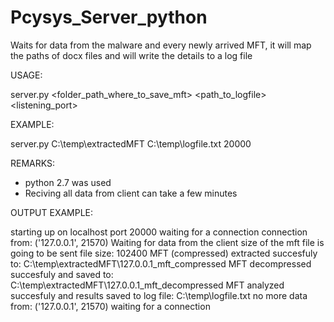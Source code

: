 # Pcysys_Server_python
Waits for data from the malware and every newly arrived MFT, it will map the paths of docx files and will write the details to a log file

USAGE:

server.py <folder_path_where_to_save_mft> <path_to_logfile> <listening_port>

EXAMPLE:

server.py C:\temp\extractedMFT C:\temp\logfile.txt 20000

REMARKS:
- python 2.7 was used
- Reciving all data from client can take a few minutes


OUTPUT EXAMPLE:

starting up on localhost port 20000
waiting for a connection
connection from: ('127.0.0.1', 21570)
Waiting for data from the client
size of the mft file is going to be sent
file size: 102400
MFT (compressed) extracted succesfuly to: C:\temp\extractedMFT\127.0.0.1_mft_compressed
MFT decompressed succesfuly and saved to: C:\temp\extractedMFT\127.0.0.1_mft_decompressed
MFT analyzed succesfuly and results saved to log file: C:\temp\logfile.txt 
no more data from: ('127.0.0.1', 21570)
waiting for a connection
